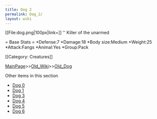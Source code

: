 ```yaml
---
title: Dog 2
permalink: Dog_2/
layout: wiki
---
```

[[File:dog.png|100px|link=]] '' Killer of the unarmed

= Base Stats =
*Defense:7
*Damage:18
*Body size:Medium
*Weight:25
*Attack:Fangs
*Animal:Yes
*Group:Pack

[[Category: Creatures]]

[MainPage](/keeperrl_wiki/ "wikilink")>>[Old_Wiki](/keeperrl_wiki/Old_Wiki "wikilink")>>[Old_Dog](/keeperrl_wiki/Old_Dog "wikilink")

Other items in this section
-    [Dog 0](/keeperrl_wiki/Dog_0 "wikilink")
-    [Dog 1](/keeperrl_wiki/Dog_1 "wikilink")
-    [Dog 3](/keeperrl_wiki/Dog_3 "wikilink")
-    [Dog 4](/keeperrl_wiki/Dog_4 "wikilink")
-    [Dog 5](/keeperrl_wiki/Dog_5 "wikilink")
-    [Dog 6](/keeperrl_wiki/Dog_6 "wikilink")
